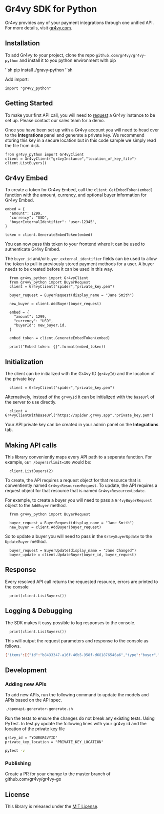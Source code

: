 # Gr4vy SDK for Python

Gr4vy provides any of your payment integrations through one unified API. For
more details, visit [gr4vy.com](https://gr4vy.com).

## Installation

To add Gr4vy to your project, clone the repo `github.com/gr4vy/gr4vy-python` and install it to you python environment with pip

''sh
pip install ./gravy-python
''sh


Add import:

```pylang
import "gr4vy_python"
```

## Getting Started

To make your first API call, you will need to [request](https://gr4vy.com) a
Gr4vy instance to be set up. Please contact our sales team for a demo.

Once you have been set up with a Gr4vy account you will need to head over to the
**Integrations** panel and generate a private key. We recommend storing this key
in a secure location but in this code sample we simply read the file from disk.

```golang
from gr4vy_python import Gr4vyClient
client = Gr4vyClient("gr4vyInstance","location_of_key_file")
client.ListBuyers()

```

## Gr4vy Embed

To create a token for Gr4vy Embed, call the `client.GetEmbedToken(embed)`
function with the amount, currency, and optional buyer information for Gr4vy
Embed.

```golang
embed = {
  "amount": 1299,
  "currency": "USD",
  "buyerExternalIdentifier": "user-12345",
}

token = client.GenerateEmbedToken(embed)
```

You can now pass this token to your frontend where it can be used to
authenticate Gr4vy Embed.

The `buyer_id` and/or `buyer_external_identifier` fields can be used to allow
the token to pull in previously stored payment methods for a user. A buyer
needs to be created before it can be used in this way.

```golang
  from gr4vy_python import Gr4vyClient
  from gr4vy_python import BuyerRequest
  client = Gr4vyClient("spider","private_key.pem")

  buyer_request = BuyerRequest(display_name = "Jane Smith")

  new_buyer = client.AddBuyer(buyer_request)

  embed = {
    "amount": 1299,
    "currency": "USD",
    "buyerId": new_buyer.id,
  }

  embed_token = client.GenerateEmbedToken(embed)

  print("Embed token: {}".format(embed_token))
```

## Initialization

The client can be initialized with the Gr4vy ID (`gr4vyId`) and the location of the private key

```golang
  client = Gr4vyClient("spider","private_key.pem")
```

Alternatively, instead of the `gr4vyId` it can be initialized with the `baseUrl`
of the server to use directly.

```golang
  client = Gr4vyClientWithBaseUrl("https://spider.gr4vy.app","private_key.pem")
```

Your API private key can be created in your admin panel on the **Integrations**
tab.


## Making API calls

This library conveniently maps every API path to a seperate function. For
example, `GET /buyers?limit=100` would be:

```golang
  client.ListBuyers(2)
```

To create, the API requires a request object for that resource that is conventiently
named `Gr4vy<Resource>Request`.  To update, the API requires a request object
for that resource that is named `Gr4vy<Resource>Update`.

For example, to create a buyer you will need to pass a `Gr4vyBuyerRequest` object to
the `AddBuyer` method.

```golang
  from gr4vy_python import BuyerRequest

  buyer_request = BuyerRequest(display_name = "Jane Smith")
  new_buyer = client.AddBuyer(buyer_request)

```

So to update a buyer you will need to pass in the `Gr4vyBuyerUpdate` to the
`UpdateBuyer` method.

```golang
  buyer_request = BuyerUpdate(display_name = "Jane Changed")
  buyer_update = client.UpdateBuyer(buyer_id, buyer_request)
```

## Response

Every resolved API call returns the requested resource, errors are printed to the console


```golang
  print(client.ListBuyers())
```

## Logging & Debugging

The SDK makes it easy possible to log responses to the console.

```golang
  print(client.ListBuyers())
```

This will output the request parameters and response to the console as follows.

```sh
{"items":[{"id":"b8433347-a16f-46b5-958f-d681876546a6","type":"buyer","display_name":"Jane Smith","external_identifier":None,"created_at":"2021-04-22T06:51:16.910297+00:00","updated_at":"2021-04-22T07:18:49.816242+00:00"}],"limit":1,"next_cursor":"fAA0YjY5NmU2My00NzY5LTQ2OGMtOTEyNC0xODVjMDdjZTY5MzEAMjAyMS0wNC0yMlQwNjozNTowNy4yNTMxMDY","previous_cursor":None}
```

## Development

### Adding new APIs

To add new APIs, run the following command to update the models and APIs based
on the API spec.

```sh
./openapi-generator-generate.sh
```

Run the tests to ensure the changes do not break any existing tests. Using PyTest. In test.py update the following lines with your gr4vy id and the location of the private key file


```golang
gr4vy_id = "YOURGR4VYID"
private_key_location = "PRIVATE_KEY_LOCATION"
```

```sh
pytest -v
```

### Publishing

Create a PR for your change to the master branch of github.com/gr4vy/gr4vy-go

## License

This library is released under the [MIT License](LICENSE).
